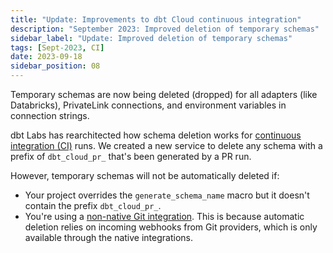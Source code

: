 ```yaml
---
title: "Update: Improvements to dbt Cloud continuous integration"
description: "September 2023: Improved deletion of temporary schemas"
sidebar_label: "Update: Improved deletion of temporary schemas"
tags: [Sept-2023, CI]
date: 2023-09-18
sidebar_position: 08
---
```


Temporary schemas are now being deleted (dropped) for all adapters (like Databricks), PrivateLink connections, and environment variables in connection strings. 

dbt Labs has rearchitected how schema deletion works for [continuous integration (CI)](/docs/deploy/continuous-integration) runs. We created a new service to delete any schema with a prefix of `dbt_cloud_pr_` that's been generated by a PR run.

However, temporary schemas will not be automatically deleted if:
- Your project overrides the `generate_schema_name` macro but it doesn't contain the prefix `dbt_cloud_pr_`. 
- You're using a [non-native Git integration](/docs/deploy/ci-jobs#trigger-a-ci-job-with-the-api). This is because automatic deletion relies on incoming webhooks from Git providers, which is only available through the native integrations.
